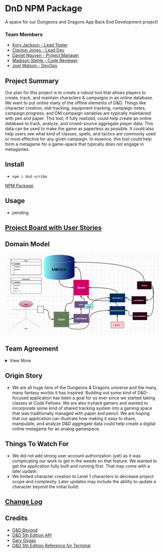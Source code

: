 # DnD NPM Package
A space for our Dungeons and Dragons App Back End Development project!

### Team Members
* [Kory Jackson - Lead Tester](https://www.linkedin.com/in/kory-jackson-927363164/)
* [Clayton Jones - Lead Dev](https://www.linkedin.com/in/claytonjjones/)
* [Daniel Nguyen - Project Manager](https://www.linkedin.com/in/danielknguyen/)
* [Madison Stehle - Code Reviewer](https://www.linkedin.com/in/madison-stehle/)
* [Joel Watson - DevOps](https://www.linkedin.com/in/jwatsondev/)

## Project Summary

Our plan for this project is to create a robust tool that allows players to create, track, and maintain characters & campaigns in an online database. We want to put online many of the offline elements of D&D. Things like character creation, stat tracking, equipment tracking, campaign notes, campaign progress, and DM campaign variables are typically maintained with pen and paper. This tool, if fully realized, could help create an online database to track, analyze, and crowd-source aggregate player data. This data can be used to make the game as paperless as possible. It could also help users see what kind of classes, spells, and tactics are commonly used or most effective for any given campaign. In essence, this tool could help form a metagame for a game-space that typically does not engage in metagames. 

## Install
- `npm i dnd-scribe`

[NPM Package](https://www.npmjs.com/package/dnd-scribe)

## Usage

- pending

## [Project Board with User Stories](https://github.com/Dungeons-Developers/DnD/projects/1?add_cards_query=is%3Aopen)

## Domain Model

![domain model](/assets/domain-model2.png)

## Team Agreement
<details>
  <summary>View More</summary>

### Team: Kory Jackson, Clayton Jones, Daniel Nguyen, Madison Stehle, Joel Watson

**Communication plan:** 
How will your group communicate with each other? What is your strategy for ensuring everyone’s voices are heard, and that contributions from both loud and soft voices are listened to? Do you have a plan for managing psychological safety?

Slack will be our primary channel for communication. We will be sure to have each member contribute to all discussions, assuming they feel they have something to say. Nothing is required.
In the event of psychological safety issues, concerned members should reach out to a 3rd party within the group to mediate. If that is not amenable or if that fails to mitigate the issue, the concerned members will reach out to Sonia or CF admins to escalate the issue.

**Conflict plan:** What will your group do when it encounters conflict? What will your process be to resolve it?
Should a conflict arise, we will discuss it as a group. We can either vote or refer to the lead for that scope to break ties. If the conflict is personal, we will revert to the guidelines outlined in our Communication Plan. 

**Work plan:** How you will identify tasks, assign tasks, know when they are complete, and manage work in general? In particular, make sure you know how you’ll track whether everyone is contributing equally to all parts of the application, and that each person is working on “meaty” problems. What project management tool will be used?

We will use Github Projects for task management. We will aim to balance the number of commits equally across the team. We may or may not assign a Project Manager role to the team (Daniel volunteers).

**Git process:** What is your Git flow? How many people must review a PR? Who merges PRs? How often will you merge? How will you communicate that it’s time to merge?

`Master > Dev > Feature`

Feature merges into Dev branch will require one other team member to approve. Merges from dev into master will require every member of the team to approve, pending a code review.

Merge communication will happen via Slack, or over comms via Remo.

**Anything else you feel is important:** Expectations around work times, stand-up times(outside of the ones schedule with the instructional team), taking breaks/seeking help when you’re stuck, etc.

Regarding working windows, we will stick to class hours (6:30 to 9:30pm, M-Th) as a bare minimum. If folks want to start earlier or work later, that is totally okay too! 

</details>

## Origin Story

- We are all huge fans of the Dungeons & Dragons universe and the many, many fantasy worlds it has inspired. Building out some kind of D&D-focused application has been a goal for us ever since we started taking classes at Code Fellows. We are also tryhard gamers and wanted to incorporate some kind of shared tracking system into a gaming space that was traditionally managed with paper and pencil. We are hoping that our application can illustrate how making it easy to share, manipulate, and analyze D&D aggregate data could help create a digital online metagame for an analog gamespace.

## Things To Watch For

- We did not add strong user account authorization (yet) as it was complicating our work to get in the weeds on that feature. We wanted to get the application fully built and running first. That may come with a later update.
- We limited character creation to Level 1 characters to decrease project scope and complexity. Later updates may include the ability to update a character beyond the initial build. 

## [Change Log](/questingLog/log.md)

## Credits

* [D&D Beyond](https://www.dndbeyond.com/)
* [D&D 5th Edition API](https://www.dnd5eapi.co/)
* [Gary Gygax](https://en.wikipedia.org/wiki/Gary_Gygax)
* [D&D 5th Edition Reference for Terminal](https://github.com/cachance7/fuzzy5e)

